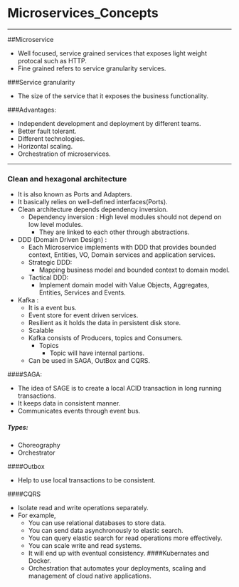 # Microservices_Concepts

---
##Microservice
   - Well focused, service grained services that exposes light weight protocal such as HTTP.
   - Fine grained refers to service granularity services.

###Service granularity
- The size of the service that it exposes the business functionality.

###Advantages:
 - Independent development and deployment by different teams.
 - Better fault tolerant.
 - Different technologies.
 - Horizontal scaling.
 - Orchestration of microservices.

---
### Clean and hexagonal architecture
- It is also known as Ports and Adapters.
- It basically relies on well-defined interfaces(Ports).
- Clean architecture depends dependency inversion.
  - Dependency inversion : High level modules should not depend on low level modules.
    - They are linked to each other through abstractions.
- DDD (Domain Driven Design) :
  - Each Microservice implements with DDD that provides bounded context, Entities, VO, Domain services and application services.
  - Strategic DDD:
    - Mapping business model and bounded context to domain model.
  - Tactical DDD:
    - Implement domain model with Value Objects, Aggregates, Entities, Services and Events.
- Kafka :
  - It is a event bus.
  - Event store for event driven services.
  - Resilient as it holds the data in persistent disk store.
  - Scalable 
  - Kafka consists of Producers, topics and Consumers.
    - Topics 
      - Topic will have internal partions.
  - Can be used in SAGA, OutBox and CQRS.

####SAGA:
 - The idea of SAGE is to create a local ACID transaction in long running transactions.
 - It keeps data in consistent manner.
 - Communicates events through event bus.
##### Types:
 - Choreography
 - Orchestrator 

####Outbox
 - Help to use local transactions to be consistent.

####CQRS
 - Isolate read and write operations separately.
 - For example, 
   - You can use relational databases to store data.
   - You can send data asynchronously to elastic search.
   - You can query elastic search for read operations more effectively.
   - You can scale write and read systems.
   - It will end up with eventual consistency.
####Kubernates and Docker.
   - Orchestration that automates your deployments, scaling and management of cloud native applications.
    

